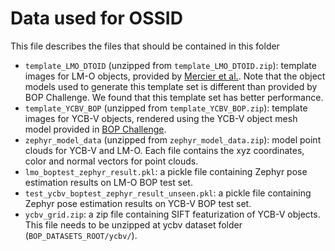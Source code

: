 # Data used for OSSID

This file describes the files that should be contained in this folder

* `template_LMO_DTOID` (unzipped from `template_LMO_DTOID.zip`): template images for LM-O objects, provided by [Mercier et al.](https://github.com/jpmerc/DTOID). Note that the object models used to generate this template set is different than provided by BOP Challenge. We found that this template set has better performance. 
* `template_YCBV_BOP` (unzipped from `template_YCBV_BOP.zip`): template images for YCB-V objects, rendered using the YCB-V object mesh model provided in [BOP Challenge](https://bop.felk.cvut.cz/datasets/). 
* `zephyr_model_data` (unzipped from `zephyr_model_data.zip`): model point clouds for YCB-V and LM-O. Each file contains the xyz coordinates, color and normal vectors for point clouds. 
* `lmo_boptest_zephyr_result.pkl`: a pickle file containing Zephyr pose estimation results on LM-O BOP test set. 
* `test_ycbv_boptest_zephyr_result_unseen.pkl`: a pickle file containing Zephyr pose estimation results on YCB-V BOP test set. 
* `ycbv_grid.zip`: a zip file containing SIFT featurization of YCB-V objects. This file needs to be unzipped at ycbv dataset folder (`BOP_DATASETS_ROOT/ycbv/`). 